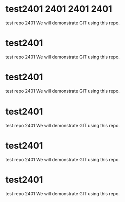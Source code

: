 # test2401 2401 2401 2401
test repo 2401
We will demonstrate GIT using this repo.

# test2401
test repo 2401
We will demonstrate GIT using this repo.

# test2401
test repo 2401
We will demonstrate GIT using this repo.

# test2401
test repo 2401
We will demonstrate GIT using this repo.

# test2401
test repo 2401
We will demonstrate GIT using this repo.

# test2401
test repo 2401
We will demonstrate GIT using this repo.
